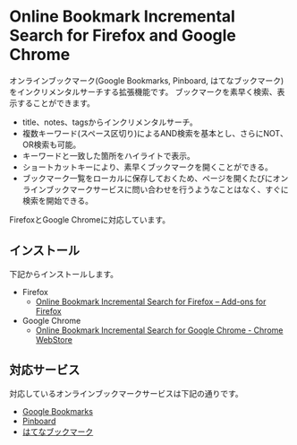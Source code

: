 # Online Bookmark Incremental Search for Firefox and Google Chrome

オンラインブックマーク(Google Bookmarks, Pinboard, はてなブックマーク)をインクリメンタルサーチする拡張機能です。
ブックマークを素早く検索、表示することができます。

* title、notes、tagsからインクリメンタルサーチ。
* 複数キーワード(スペース区切り)によるAND検索を基本とし、さらにNOT、OR検索も可能。
* キーワードと一致した箇所をハイライトで表示。
* ショートカットキーにより、素早くブックマークを開くことができる。
* ブックマーク一覧をローカルに保存しておくため、ページを開くたびにオンラインブックマークサービスに問い合わせを行うようなことはなく、すぐに検索を開始できる。

FirefoxとGoogle Chromeに対応しています。

## インストール

下記からインストールします。

* Firefox
  * [Online Bookmark Incremental Search for Firefox – Add-ons for Firefox](https://addons.mozilla.org/firefox/addon/online-bookmark-inc-search/)
* Google Chrome
  * [Online Bookmark Incremental Search for Google Chrome - Chrome WebStore](https://chrome.google.com/webstore/detail/online-bookmark-incsearch/lpaleambpedcnbeaolhoandbffjgidao)

## 対応サービス

対応しているオンラインブックマークサービスは下記の通りです。

* [Google Bookmarks](https://www.google.com/bookmarks/)
* [Pinboard](https://pinboard.in/)
* [はてなブックマーク](https://b.hatena.ne.jp/)
